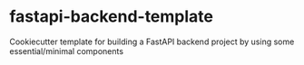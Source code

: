 # fastapi-backend-template
Cookiecutter template for building a FastAPI backend project by using some essential/minimal components
